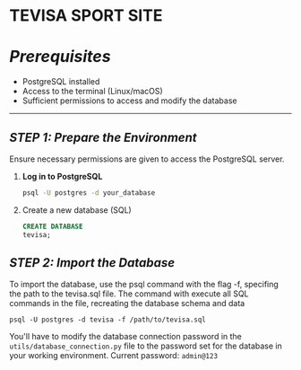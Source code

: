 # TEVISA SPORT SITE
# *__Prerequisites__*
- PostgreSQL installed 
- Access to the terminal (Linux/macOS)
- Sufficient permissions to access and modify the database

*** 
## ***STEP 1: Prepare the Environment***
Ensure necessary permissions are given to access the PostgreSQL server.
1. **Log in to PostgreSQL**
    ```bash
   psql -U postgres -d your_database
    ```
   
2. Create a new database (SQL)
    ```sql
    CREATE DATABASE 
   tevisa;
   ```
## ***STEP 2: Import the Database***
To import the database, use the psql command with the flag -f, specifing the path to the tevisa.sql file. The command with execute all SQL commands in the file, recreating the database schema and data
   ```shell
psql -U postgres -d tevisa -f /path/to/tevisa.sql
```

You'll have to modify the database connection password in the `utils/database_connection.py` file to the password set for the database in your working environment. Current password: `admin@123`

